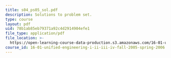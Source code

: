 ```yaml
---
title: s04_ps05_sol.pdf
description: Solutions to problem set.
type: course
layout: pdf
uid: 78b1ab85eb79371a92c4d2914904efe1
file_type: application/pdf
file_location: >-
  https://open-learning-course-data-production.s3.amazonaws.com/16-01-unified-engineering-i-ii-iii-iv-fall-2005-spring-2006/78b1ab85eb79371a92c4d2914904efe1_s04_ps05_sol.pdf
course_id: 16-01-unified-engineering-i-ii-iii-iv-fall-2005-spring-2006
---
```


